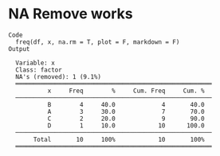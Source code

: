 # NA Remove works

    Code
      freq(df, x, na.rm = T, plot = F, markdown = F)
    Output
      
      Variable: x
      Class: factor
      NA's (removed): 1 (9.1%)
      ═══════════════════════════════════════════════════════
               x     Freq        %     Cum. Freq     Cum. %
      ───────────────────────────────────────────────────────
               B        4     40.0             4       40.0
               A        3     30.0             7       70.0
               C        2     20.0             9       90.0
               D        1     10.0            10      100.0
      ───────────────────────────────────────────────────────
           Total       10     100%            10       100%
      ═══════════════════════════════════════════════════════

